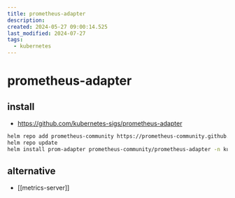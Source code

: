 ```yaml
---
title: prometheus-adapter
description: 
created: 2024-05-27 09:00:14.525
last_modified: 2024-07-27
tags:
  - kubernetes
---
```


# prometheus-adapter

## install
- https://github.com/kubernetes-sigs/prometheus-adapter
```sh
helm repo add prometheus-community https://prometheus-community.github.io/helm-charts
helm repo update
helm install prom-adapter prometheus-community/prometheus-adapter -n kube-system

```


## alternative
- [[metrics-server]]
